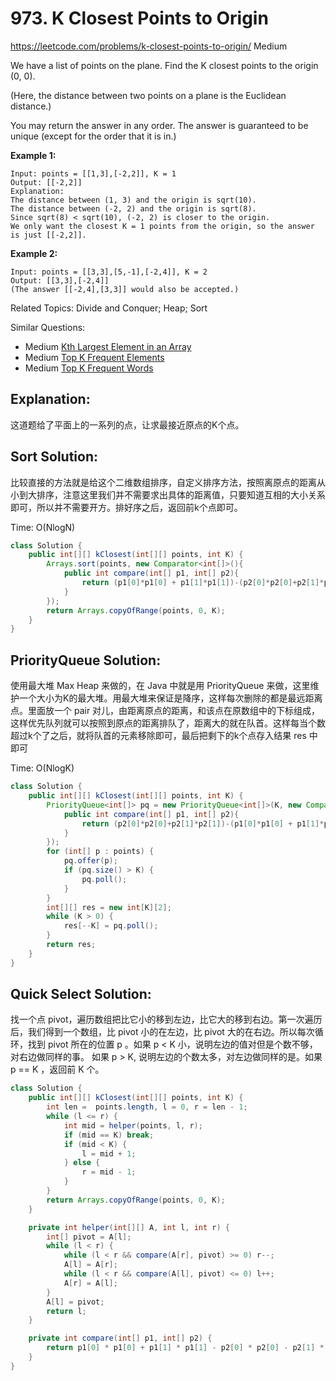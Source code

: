 # 973. K Closest Points to Origin
<https://leetcode.com/problems/k-closest-points-to-origin/>
Medium

We have a list of points on the plane.  Find the K closest points to the origin (0, 0).

(Here, the distance between two points on a plane is the Euclidean distance.)

You may return the answer in any order.  The answer is guaranteed to be unique (except for the order that it is in.)

 

**Example 1:**

    Input: points = [[1,3],[-2,2]], K = 1
    Output: [[-2,2]]
    Explanation: 
    The distance between (1, 3) and the origin is sqrt(10).
    The distance between (-2, 2) and the origin is sqrt(8).
    Since sqrt(8) < sqrt(10), (-2, 2) is closer to the origin.
    We only want the closest K = 1 points from the origin, so the answer is just [[-2,2]].

**Example 2:**

    Input: points = [[3,3],[5,-1],[-2,4]], K = 2
    Output: [[3,3],[-2,4]]
    (The answer [[-2,4],[3,3]] would also be accepted.)


Related Topics: Divide and Conquer; Heap; Sort

Similar Questions: 
* Medium [Kth Largest Element in an Array](https://leetcode.com/problems/kth-largest-element-in-an-array/)
* Medium [Top K Frequent Elements](https://leetcode.com/problems/top-k-frequent-elements/)
* Medium [Top K Frequent Words](https://leetcode.com/problems/top-k-frequent-words/)

## Explanation: 
这道题给了平面上的一系列的点，让求最接近原点的K个点。

## Sort Solution: 
比较直接的方法就是给这个二维数组排序，自定义排序方法，按照离原点的距离从小到大排序，注意这里我们并不需要求出具体的距离值，只要知道互相的大小关系即可，所以并不需要开方。排好序之后，返回前k个点即可。

Time: O(NlogN)

```java
class Solution {
    public int[][] kClosest(int[][] points, int K) {
        Arrays.sort(points, new Comparator<int[]>(){
            public int compare(int[] p1, int[] p2){
                return (p1[0]*p1[0] + p1[1]*p1[1])-(p2[0]*p2[0]+p2[1]*p2[1]);
            }
        });
        return Arrays.copyOfRange(points, 0, K);
    }
}
```

## PriorityQueue Solution:
使用最大堆 Max Heap 来做的，在 Java 中就是用 PriorityQueue 来做，这里维护一个大小为K的最大堆。用最大堆来保证是降序，这样每次删除的都是最远距离点。里面放一个 pair 对儿，由距离原点的距离，和该点在原数组中的下标组成，这样优先队列就可以按照到原点的距离排队了，距离大的就在队首。这样每当个数超过k个了之后，就将队首的元素移除即可，最后把剩下的k个点存入结果 res 中即可

Time: O(NlogK)

```java
class Solution {
    public int[][] kClosest(int[][] points, int K) {
        PriorityQueue<int[]> pq = new PriorityQueue<int[]>(K, new Comparator<int[]>(){
            public int compare(int[] p1, int[] p2){
                return (p2[0]*p2[0]+p2[1]*p2[1])-(p1[0]*p1[0] + p1[1]*p1[1]);
            }
        });
        for (int[] p : points) {
            pq.offer(p);
            if (pq.size() > K) {
                pq.poll();
            }
        }
        int[][] res = new int[K][2];
        while (K > 0) {
            res[--K] = pq.poll();
        }
        return res;
    }
}
```

## Quick Select Solution: 
找一个点 pivot，遍历数组把比它小的移到左边，比它大的移到右边。第一次遍历后，我们得到一个数组，比 pivot 小的在左边，比 pivot 大的在右边。所以每次循环，找到 pivot 所在的位置 p 。如果 p < K 小，说明左边的值对但是个数不够，对右边做同样的事。 如果 p > K, 说明左边的个数太多，对左边做同样的是。如果 p == K ，返回前 K 个。

```java
class Solution {
    public int[][] kClosest(int[][] points, int K) {
        int len =  points.length, l = 0, r = len - 1;
        while (l <= r) {
            int mid = helper(points, l, r);
            if (mid == K) break;
            if (mid < K) {
                l = mid + 1;
            } else {
                r = mid - 1;
            }
        }
        return Arrays.copyOfRange(points, 0, K);
    }

    private int helper(int[][] A, int l, int r) {
        int[] pivot = A[l];
        while (l < r) {
            while (l < r && compare(A[r], pivot) >= 0) r--;
            A[l] = A[r];
            while (l < r && compare(A[l], pivot) <= 0) l++;
            A[r] = A[l];
        }
        A[l] = pivot;
        return l;
    }

    private int compare(int[] p1, int[] p2) {
        return p1[0] * p1[0] + p1[1] * p1[1] - p2[0] * p2[0] - p2[1] * p2[1];
    }
}
```